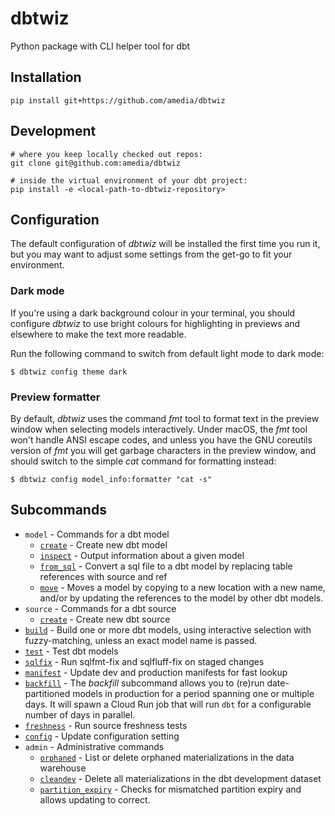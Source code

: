 # dbtwiz
Python package with CLI helper tool for dbt

## Installation

```
pip install git+https://github.com/amedia/dbtwiz
```

## Development

```
# where you keep locally checked out repos:
git clone git@github.com:amedia/dbtwiz

# inside the virtual environment of your dbt project:
pip install -e <local-path-to-dbtwiz-repository>
```

## Configuration

The default configuration of _dbtwiz_ will be installed the first time you run it, but you
may want to adjust some settings from the get-go to fit your environment.

### Dark mode
If you're using a dark background colour in your terminal, you should configure _dbtwiz_ to
use bright colours for highlighting in previews and elsewhere to make the text more readable.

Run the following command to switch from default light mode to dark mode:
```shell
$ dbtwiz config theme dark
```

### Preview formatter

By default, _dbtwiz_ uses the command _fmt_ tool to format text in the preview window when
selecting models interactively. Under macOS, the _fmt_ tool won't handle ANSI escape codes,
and unless you have the GNU coreutils version of _fmt_ you will get garbage characters in the
preview window, and should switch to the simple _cat_ command for formatting instead:
```shell
$ dbtwiz config model_info:formatter "cat -s"
```

## Subcommands

[comment]: <> (START ACCESS CONFIG)

- `model` - Commands for a dbt model
  - [`create`](docs/model_create.md) - Create new dbt model
  - [`inspect`](docs/model_inspect.md) - Output information about a given model
  - [`from_sql`](docs/model_from_sql.md) - Convert a sql file to a dbt model by replacing table references with source and ref
  - [`move`](docs/model_move.md) - Moves a model by copying to a new location with a new name,
and/or by updating the references to the model by other dbt models.
- `source` - Commands for a dbt source
  - [`create`](docs/source_create.md) - Create new dbt source
- [`build`](docs/build.md) - Build one or more dbt models, using interactive selection with fuzzy-matching,
unless an exact model name is passed.
- [`test`](docs/test.md) - Test dbt models
- [`sqlfix`](docs/sqlfix.md) - Run sqlfmt-fix and sqlfluff-fix on staged changes
- [`manifest`](docs/manifest.md) - Update dev and production manifests for fast lookup
- [`backfill`](docs/backfill.md) - The _backfill_ subcommand allows you to (re)run date-partitioned models in production for a
period spanning one or multiple days. It will spawn a Cloud Run job that will run `dbt` for
a configurable number of days in parallel.
- [`freshness`](docs/freshness.md) - Run source freshness tests
- [`config`](docs/config.md) - Update configuration setting
- `admin` - Administrative commands
  - [`orphaned`](docs/admin_orphaned.md) - List or delete orphaned materializations in the data warehouse
  - [`cleandev`](docs/admin_cleandev.md) - Delete all materializations in the dbt development dataset
  - [`partition_expiry`](docs/admin_partition_expiry.md) - Checks for mismatched partition expiry and allows updating to correct.

[comment]: <> (END ACCESS CONFIG)
